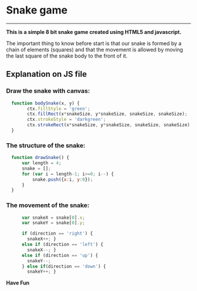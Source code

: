 # Snake game
----------------------------------------------------------------------

**This is a simple 8 bit snake game created using HTML5 and javascript.**

The important thing to know before start is that our snake is formed by a chain of elements (squares) and that the movement is allowed by moving the last square of the snake body to the front of it. 

## Explanation on JS file

### Draw the snake with canvas:

```js
  function bodySnake(x, y) {
        ctx.fillStyle = 'green';
        ctx.fillRect(x*snakeSize, y*snakeSize, snakeSize, snakeSize);
        ctx.strokeStyle = 'darkgreen';
        ctx.strokeRect(x*snakeSize, y*snakeSize, snakeSize, snakeSize);
  }
```

### The structure of the snake:

```js
  function drawSnake() {
      var length = 4;
      snake = [];
      for (var i = length-1; i>=0; i--) {
          snake.push({x:i, y:0});
      }  
  }
```
### The movement of the snake:

```js
      var snakeX = snake[0].x;
      var snakeY = snake[0].y;

      if (direction == 'right') { 
        snakeX++; }
      else if (direction == 'left') { 
        snakeX--; }
      else if (direction == 'up') { 
        snakeY--; 
      } else if(direction == 'down') { 
        snakeY++; }
```

**Have Fun**
